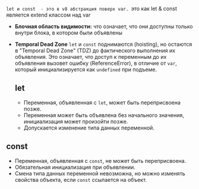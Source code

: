 `let и const  - это в v8 абстракция поверх var.
`это как let & const является extend классом над var

- **Блочная область видимости:** что означает, что они доступны только внутри блока, в котором были объявлены
    
- **Temporal Dead Zone** `let` и `const` поднимаются (hoisting), но остаются в "Temporal Dead Zone" (TDZ) до фактического выполнения их объявления. Это означает, что доступ к переменным до их объявления вызовет ошибку (ReferenceError), в отличие от `var`, который инициализируется как `undefined` при подъеме.
  

  ## let 
	- Переменная, объявленная с `let`, может быть переприсвоена позже. 
	- Переменная может быть объявлена без начального значения, инициализация может произойти позже. 
	- Допускается изменение типа данных переменной.

## const 
- Переменная, объявленная с `const`, не может быть переприсвоена. 
- Обязательная инициализация при объявлении. 
- Смена типа данных переменной невозможна, но можно изменять свойства объекта, если `const` ссылается на объект.
